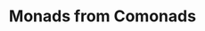 ---
title: Monads from Comonads
url: http://comonad.com/reader/2011/monads-from-comonads/
type: article
tags:
- comonads
- monads
doHaskell-type: blog post
---